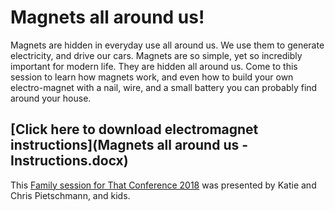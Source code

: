 # Magnets all around us!

Magnets are hidden in everyday use all around us. We use them to generate electricity, and drive our cars. Magnets are so simple, yet so incredibly important for modern life. They are hidden all around us. Come to this session to learn how magnets work, and even how to build your own electro-magnet with a nail, wire, and a small battery you can probably find around your house.

## [Click here to download electromagnet instructions](Magnets all around us - Instructions.docx)

This [Family session for That Conference 2018](https://www.thatconference.com/sessions/session/12805) was presented by Katie and Chris Pietschmann, and kids.

